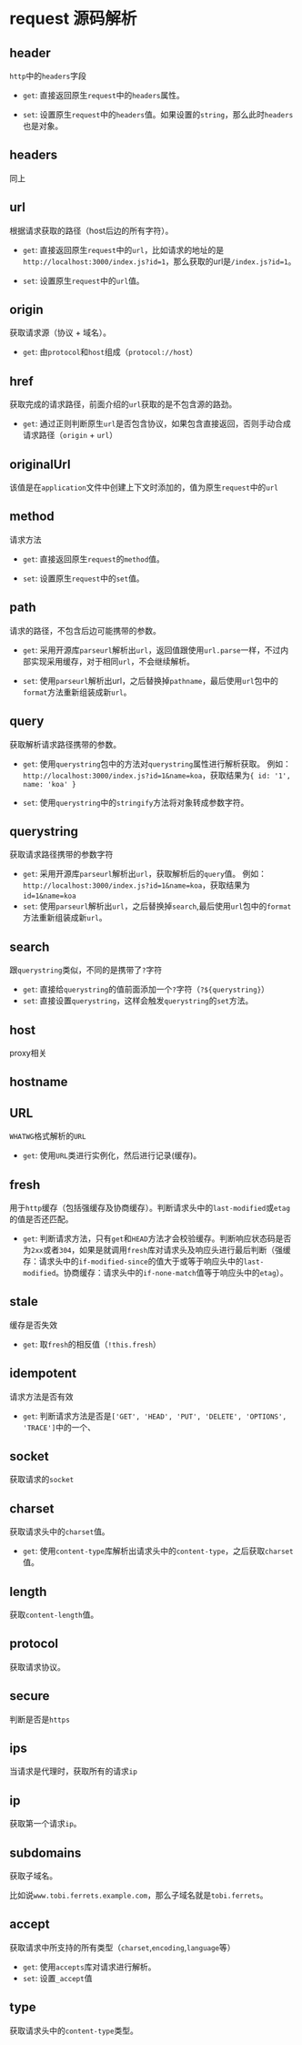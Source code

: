 # request 源码解析

## header
`http`中的`headers`字段

- `get`:
  直接返回原生`request`中的`headers`属性。

- `set`:
  设置原生`request`中的`headers`值。如果设置的`string`，那么此时`headers`也是对象。

## headers
同上

## url
根据请求获取的路径（host后边的所有字符）。
- `get`:
  直接返回原生`request`中的`url`，比如请求的地址的是`http://localhost:3000/index.js?id=1`，那么获取的url是`/index.js?id=1`。

- `set`:
  设置原生`request`中的`url`值。

## origin
获取请求源（协议 + 域名）。
- `get`:
  由`protocol`和`host`组成（`protocol://host`）

## href
获取完成的请求路径，前面介绍的`url`获取的是不包含源的路劲。

- `get`:
  通过正则判断原生`url`是否包含协议，如果包含直接返回，否则手动合成请求路径（`origin` + `url`）

## originalUrl

该值是在`application`文件中创建上下文时添加的，值为原生`request`中的`url`

## method
请求方法

- `get`:
  直接返回原生`request`的`method`值。

- `set`:
  设置原生`request`中的`set`值。

## path

请求的路径，不包含后边可能携带的参数。

- `get`:
  采用开源库`parseurl`解析出`url`，返回值跟使用`url.parse`一样，不过内部实现采用缓存，对于相同`url`，不会继续解析。

- `set`:
  使用`parseurl`解析出url，之后替换掉`pathname`，最后使用`url`包中的`format`方法重新组装成新`url`。

## query

获取解析请求路径携带的参数。
- `get`:
  使用`querystring`包中的方法对`querystring`属性进行解析获取。
   例如：`http://localhost:3000/index.js?id=1&name=koa`，获取结果为`{ id: '1', name: 'koa' }`
  
- `set`:
  使用`querystring`中的`stringify`方法将对象转成参数字符。

## querystring
获取请求路径携带的参数字符

- `get`: 
   采用开源库`parseurl`解析出`url`，获取解析后的`query`值。
   例如：`http://localhost:3000/index.js?id=1&name=koa`，获取结果为`id=1&name=koa`
- `set`:
  使用`parseurl`解析出`url`，之后替换掉`search`,最后使用`url`包中的`format`方法重新组装成新`url`。

## search
跟`querystring`类似，不同的是携带了`?`字符

- `get`:
  直接给`querystring`的值前面添加一个`?`字符（`?${querystring}`）
- `set`:
  直接设置`querystring`，这样会触发`querystring`的`set`方法。


## host

proxy相关

## hostname

## URL

`WHATWG`格式解析的`URL`

- `get`:
  使用`URL`类进行实例化，然后进行记录(缓存)。

## fresh

用于`http`缓存（包括强缓存及协商缓存）。判断请求头中的`last-modified`或`etag`的值是否还匹配。

- `get`:
  判断请求方法，只有`get`和`HEAD`方法才会校验缓存。判断响应状态码是否为`2xx`或者`304`，如果是就调用`fresh`库对请求头及响应头进行最后判断（强缓存：请求头中的`if-modified-since`的值大于或等于响应头中的`last-modified`。协商缓存：请求头中的`if-none-match`值等于响应头中的`etag`）。

## stale
缓存是否失效

- `get`:
  取`fresh`的相反值（`!this.fresh`）

## idempotent

请求方法是否有效

- `get`:
  判断请求方法是否是`['GET', 'HEAD', 'PUT', 'DELETE', 'OPTIONS', 'TRACE']`中的一个、

## socket
获取请求的`socket`

## charset
获取请求头中的`charset`值。

- `get`:
  使用`content-type`库解析出请求头中的`content-type`，之后获取`charset`值。

## length
获取`content-length`值。

## protocol

获取请求协议。

## secure

判断是否是`https`

## ips

当请求是代理时，获取所有的请求`ip`

## ip

获取第一个请求`ip`。

## subdomains
获取子域名。

比如说`www.tobi.ferrets.example.com`，那么子域名就是`tobi.ferrets`。

## accept
获取请求中所支持的所有类型（`charset`,`encoding`,`language`等）

- `get`:
  使用`accepts`库对请求进行解析。
- `set`:
  设置`_accept`值

## type

获取请求头中的`content-type`类型。
